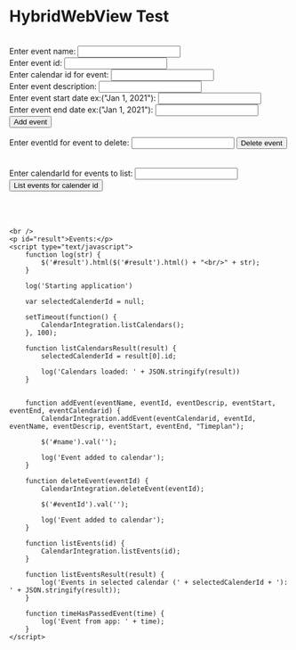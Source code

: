 <html>

<head>
    <meta http-equiv="refresh" content="120">
    <meta http-equiv="cache-control" content="max-age=0" />
    <meta http-equiv="cache-control" content="no-cache" />
    <meta http-equiv="expires" content="0" />
    <meta http-equiv="expires" content="Tue, 01 Jan 1980 1:00:00 GMT" />
    <meta http-equiv="pragma" content="no-cache" />
</head>

<body>
    <script src="https://code.jquery.com/jquery-2.1.4.min.js"></script>
    <h1>HybridWebView Test</h1>
    <br /> Enter event name: <input type="text" id="name">
        <br /> Enter event id: <input type="text" id="eventId">
            <br /> Enter calendar id for event: <input type="text" id="eventCalendarId">
        <br /> Enter event description: <input type="text" id="eventDescription">
        <br /> Enter event start date ex:("Jan 1, 2021"): <input type="text" id="eventStartdate">
        <br /> Enter event end date ex:("Jan 1, 2021"): <input type="text" id="eventEnddate">
        <br />
        <button type="button" onclick="javascript: addEvent($('#name').val(), $('#eventId').val(), $('#eventDescription').val(), new Date(), $('#eventEnddate').val(), $('#eventCalendarId').val())">Add event</button>
    <br />
    <br /> Enter eventId for event to delete: <input type="text" id="eventId">
        <button type="button" onclick="javascript: deleteEvent($('#eventId').val())">Delete event</button>
        <br />
    <br />
    <br /> Enter calendarId for events to list: <input type="text" id="calendarId">    
        <button type="button" onclick="javascript: listEvents($('#calendarId').val())">List events for calender id</button>
    <br />
    <br />
     <br />
    <br />

    <br />
    <p id="result">Events:</p>
    <script type="text/javascript">
        function log(str) {
            $('#result').html($('#result').html() + "<br/>" + str);
        }

        log('Starting application')

        var selectedCalenderId = null;
        
        setTimeout(function() {
            CalendarIntegration.listCalendars();
        }, 100);

        function listCalendarsResult(result) {
            selectedCalenderId = result[0].id;
        
            log('Calendars loaded: ' + JSON.stringify(result))
        }        


        function addEvent(eventName, eventId, eventDescrip, eventStart, eventEnd, eventCalendarid) {
            CalendarIntegration.addEvent(eventCalendarid, eventId, eventName, eventDescrip, eventStart, eventEnd, "Timeplan");

            $('#name').val('');

            log('Event added to calendar');
        }
        
        function deleteEvent(eventId) {
            CalendarIntegration.deleteEvent(eventId);

            $('#eventId').val('');

            log('Event added to calendar');
        }        

        function listEvents(id) {
            CalendarIntegration.listEvents(id);
        }

        function listEventsResult(result) {
            log('Events in selected calendar (' + selectedCalenderId + '): ' + JSON.stringify(result));
        }

        function timeHasPassedEvent(time) {
            log('Event from app: ' + time);
        }
    </script>
</body>

</html>
